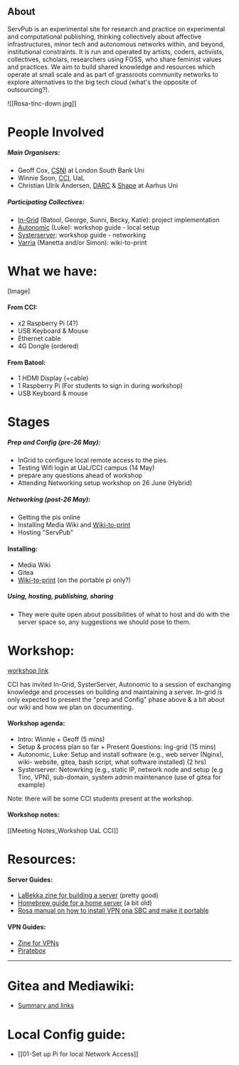 
## About
ServPub is an experimental site for research and practice on experimental and computational publishing, thinking collectively about affective infrastructures, minor tech and autonomous networks within, and beyond, institutional constraints. It is run and operated by artists, coders, activists, collectives, scholars, researchers using FOSS, who share feminist values and practices. We aim to build shared knowledge and resources which operate at small scale and as part of grassroots community networks to explore alternatives to the big tech cloud (what's the opposite of outsourcing?).


![[Rosa-tinc-down.jpg]]



# People Involved
##### Main Organisers: 
- Geoff Cox, [CSNI](https://www.centreforthestudyof.net/?page_id=756) at London South Bank Uni
- Winnie Soon, [CCI](https://www.arts.ac.uk/creative-computing-institute), UaL
- Christian Ulrik Andersen, [DARC](https://darc.au.dk) & [Shape](https://shape.au.dk) at Aarhus Uni

##### Participating Collectives: 
- [In-Grid](https://www.in-grid.io/) (Batool, George, Sunni, Becky, Katie): project implementation
- [Autonomic](https://autonomic.zone) (Luke): workshop guide - local setup
- [Systerserver](https://systerserver.net): workshop guide - networking
- [Varria](https://cc.vvvvvvaria.org) (Manetta and/or Simon): wiki-to-print

# What we have:
[Image]
#### From CCI:
- x2 Raspberry Pi (4?)
- USB Keyboard & Mouse
- Ethernet cable
- 4G Dongle (ordered)

#### From Batool:
- 1 HDMI Display (+cable)
- 1 Raspberry Pi (For students to sign in during workshop)
- USB Keyboard & mouse

# Stages

##### Prep and Config (pre-26 May):
- InGrid to configure local remote access to the pies.
- Testing Wifi login at UaL/CCI campus (14 May)
- prepare any questions ahead of workshop
- Attending Networking setup workshop on 26 June (Hybrid)

##### Networking (post-26 May):
- Getting the pis online 
- Installing Media Wiki and [Wiki-to-print](https://cc.vvvvvvaria.org/wiki/Wiki-to-print)
- Hosting "ServPub"

#### Installing:
- Media Wiki
- Gitea
- [Wiki-to-print](https://cc.vvvvvvaria.org/wiki/Wiki-to-print) (on the portable pi only?)

##### Using, hosting, publishing, sharing
- They were quite open about possibilities of what to host and do with the server space so, any suggestions we should pose to them.

# Workshop:
[workshop link](https://www.centreforthestudyof.net/?p=7032)

CCI has invited In-Grid, SysterServer, Autonomic to a session of exchanging knowledge and processes on building and maintaining a server. In-grid is only expected to present the "prep and Config" phase above & a bit about our wiki and how we plan on documenting.

#### Workshop agenda:
- Intro: Winnie + Geoff (5 mins)
- Setup & process plan so far + Present Questions: Ing-grid (15 mins)
- Autonomic, Luke: Setup and install software (e.g., web server (Nginx), wiki- website, gitea, bash script, what software installed) (2 hrs)
- Systerserver: Netowrking (e.g., static IP, network node and setup (e.g Tinc, VPN), sub-domain, system admin maintenance (use of gitea for example)

Note: there will be some CCI students present at the workshop.

#### Workshop notes:
[[Meeting Notes_Workshop UaL CCI]]

# Resources:
#### Server Guides:
- [LaBekka zine for building a server](https://labekka-red.translate.goog/servidoras-feministas/?_x_tr_sl=auto&_x_tr_tl=en&_x_tr_hl=en]) (pretty good)
- [Homebrew guide for a home server](https://homebrewserver.club/category/fundamentals.html) (a bit old)
- [Rosa manual on how to install VPN ona SBC and make it portable](https://psaroskalazines.gr/pdf/rosa_beta_25_jan_23.pdf) 

#### VPN Guides:
- [Zine for VPNs](https://psaroskalazines.gr/pdf/fanzine-VPN-print-en.pdf) 
- [Piratebox](https://www.piratebox.cc/openwrt:diy)
____

# Gitea and Mediawiki:
- [Summary and links](https://docs.google.com/presentation/d/1m1J-HiPSScsK1SCGkv2AxnTBzS0ndEjmL4P4djtEkY0/edit?usp=sharing)

# Local Config guide:
- [[01-Set up Pi for local Network Access]]

